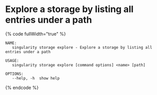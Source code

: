 # Explore a storage by listing all entries under a path

{% code fullWidth="true" %}
```
NAME:
   singularity storage explore - Explore a storage by listing all entries under a path

USAGE:
   singularity storage explore [command options] <name> [path]

OPTIONS:
   --help, -h  show help
```
{% endcode %}
